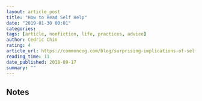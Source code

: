 ```yaml
---
layout: article_post
title: "How to Read Self Help"
date: "2019-01-30 00:01"
categories:
tags: [article, nonfiction, life, practices, advice]
author: Cedric Chin
rating: 4
article_url: https://commoncog.com/blog/surprising-implications-of-self-help-as-art/
reading_time: 11
date_published: 2018-09-17
summary: ""
---
```


## Notes
